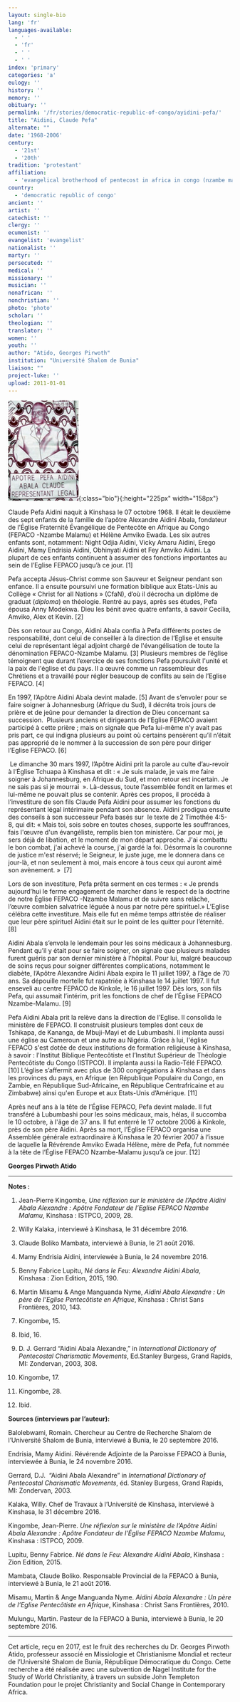 ```yaml
---
layout: single-bio
lang: 'fr'
languages-available:
  - ' '
  - 'fr'
  - ' '
  - ' '
index: 'primary'
categories: 'a'
eulogy: ''
history: ''
memory: ''
obituary: ''
permalink: '/fr/stories/democratic-republic-of-congo/ayidini-pefa/'
title: "Aidini, Claude Pefa"
alternate: ""
date: '1968-2006'
century:
  - '21st'
  - '20th'
tradition: 'protestant'
affiliation:
  - 'evangelical brotherhood of pentecost in africa in congo (nzambe malamu church)'
country:
  - 'democratic republic of congo'
ancient: ''
artist: ''
catechist: ''
clergy: ''
ecumenist: ''
evangelist: 'evangelist'
nationalist: ''
martyr: ''
persecuted: ''
medical: ''
missionary: ''
musician: ''
nonafrican: ''
nonchristian: ''
photo: 'photo'
scholar: ''
theologian: ''
translator: ''
women: ''
youth: ''
author: "Atido, Georges Pirwoth"
institution: "Université Shalom de Bunia"
liaison: ""
project-luke: ''
upload: 2011-01-01
---
```


![](/images/bio-pics/demrepcongo/ayidini-pefa/pefa-ayidini2.jpg){:class="bio"}{:height="225px" width="158px"}

Claude Pefa Aidini naquit &agrave; Kinshasa le 07 octobre 1968. Il  &eacute;tait le deuxi&egrave;me des sept enfants de la famille de l&rsquo;ap&ocirc;tre Alexandre Aidini  Abala, fondateur de l&rsquo;&Eacute;glise Fraternit&eacute; &Eacute;vang&eacute;lique de Pentec&ocirc;te en Afrique au  Congo (FEPACO -Nzambe Malamu) et H&eacute;l&egrave;ne Amviko Ewada. Les six autres enfants  sont, notamment: Night Odjia Aidini, Vicky Amaru Aidini, Erego Aidini, Mamy  Endrisia Aidini, Obhinyati Aidini et Fey Amviko Aidini. La plupart de ces  enfants continuent &agrave; assumer des fonctions importantes au sein de l&rsquo;Eglise  FEPACO jusqu&rsquo;&agrave; ce jour. [1]

Pefa accepta J&eacute;sus-Christ comme son Sauveur et Seigneur pendant  son enfance. Il a ensuite poursuivi une formation biblique aux Etats-Unis au Coll&egrave;ge  &laquo;&nbsp;Christ for all Nations&nbsp;&raquo; (CfaN), d&rsquo;o&ugrave; il d&eacute;crocha un dipl&ocirc;me de  graduat (*diploma*) en th&eacute;ologie.  Rentr&eacute; au pays, apr&egrave;s ses &eacute;tudes, Pefa &eacute;pousa Anny Modekwa. Dieu les b&eacute;nit avec  quatre enfants, &agrave; savoir Cecilia, Amviko, Alex et Kevin. [2]

D&egrave;s son retour au Congo, Aidini Abala confia &agrave; Pefa  diff&eacute;rents postes de responsabilit&eacute;, dont celui de conseiller &agrave; la direction de  l&rsquo;Eglise et ensuite celui de repr&eacute;sentant l&eacute;gal adjoint charg&eacute; de l'&eacute;vang&eacute;lisation  de toute la d&eacute;nomination FEPACO-Nzambe Malamu. [3] Plusieurs membres de l&rsquo;&eacute;glise  t&eacute;moignent que durant l&rsquo;exercice de ses fonctions Pefa poursuivit l'unit&eacute; et la  paix de l'&eacute;glise et du pays. Il a &oelig;uvr&eacute; comme un rassembleur des Chr&eacute;tiens et a  travaill&eacute; pour r&eacute;gler beaucoup de conflits au sein de l&rsquo;Eglise FEPACO. [4]

En 1997, l&rsquo;Ap&ocirc;tre Aidini Abala devint malade. [5] Avant  de s&rsquo;envoler pour se faire soigner &agrave; Johannesburg (Afrique du Sud), il d&eacute;cr&eacute;ta  trois jours de pri&egrave;re et de je&ucirc;ne pour demander la direction de Dieu concernant  sa succession.&nbsp; Plusieurs anciens et  dirigeants de l&rsquo;Eglise FEPACO avaient particip&eacute; &agrave; cette pri&egrave;re&nbsp;; mais on  signale que Pefa lui-m&ecirc;me n&rsquo;y avait pas pris part, ce qui indigna plusieurs au  point o&ugrave; certains pens&egrave;rent qu&rsquo;il n&rsquo;&eacute;tait pas appropri&eacute; de le nommer &agrave; la  succession de son p&egrave;re pour diriger l&rsquo;Eglise FEPACO. [6]

&nbsp;Le dimanche 30  mars 1997, l&rsquo;Ap&ocirc;tre Aidini prit la parole au culte d&rsquo;au-revoir &agrave; l&rsquo;&Eacute;glise  Tchuapa &agrave; Kinshasa et dit : &laquo; Je suis malade, je vais me faire soigner &agrave; Johannesburg,  en Afrique du Sud, et mon retour est incertain. Je ne sais pas si je  mourrai&nbsp; &raquo;. L&agrave;-dessus, toute l&rsquo;assembl&eacute;e fondit  en larmes et lui-m&ecirc;me ne pouvait plus se contenir. Apr&egrave;s ces propos, il proc&eacute;da  &agrave; l&rsquo;investiture de son fils Claude Pefa Aidini pour assumer les fonctions du  repr&eacute;sentant l&eacute;gal int&eacute;rimaire pendant son absence. Aidini prodigua ensuite des  conseils &agrave; son successeur Pefa bas&eacute;s sur&nbsp;  le texte de 2 Timoth&eacute;e 4:5-8,&nbsp;qui dit: &laquo; Mais toi, sois sobre en toutes choses, supporte les souffrances, fais  l'&oelig;uvre d'un &eacute;vang&eacute;liste, remplis bien ton minist&egrave;re. Car pour moi, je sers  d&eacute;j&agrave; de libation, et le moment de mon d&eacute;part approche. J'ai combattu le bon  combat, j'ai achev&eacute; la course, j'ai gard&eacute; la foi. D&eacute;sormais la couronne de  justice m'est r&eacute;serv&eacute;; le Seigneur, le juste juge, me le donnera dans ce  jour-l&agrave;, et non seulement &agrave; moi, mais encore &agrave; tous ceux qui auront aim&eacute; son  av&egrave;nement.&nbsp;&raquo;&nbsp; [7]

Lors de son investiture, Pefa pr&ecirc;ta serment en ces  termes&nbsp;: &laquo; Je prends aujourd&rsquo;hui le ferme engagement de marcher dans le  respect de la doctrine de notre &Eacute;glise FEPACO -Nzambe Malamu et de suivre sans  rel&acirc;che, l&rsquo;&oelig;uvre combien salvatrice l&eacute;gu&eacute;e &agrave; nous par notre p&egrave;re spirituel.&raquo;  L&rsquo;Eglise c&eacute;l&eacute;bra cette investiture. Mais elle fut en m&ecirc;me temps attrist&eacute;e de  r&eacute;aliser que leur p&egrave;re spirituel Aidini &eacute;tait sur le point de les quitter pour  l&rsquo;&eacute;ternit&eacute;. [8]

Aidini Abala s&rsquo;envola le lendemain pour les soins  m&eacute;dicaux &agrave; Johannesburg. Pendant qu&rsquo;il y &eacute;tait pour se faire soigner, on  signale que plusieurs malades furent gu&eacute;ris par son dernier minist&egrave;re &agrave;  l&rsquo;h&ocirc;pital. Pour lui, malgr&eacute; beaucoup de soins re&ccedil;us pour soigner diff&eacute;rentes  complications, notamment le diab&egrave;te, l&rsquo;Ap&ocirc;tre Alexandre Aidini Abala expira le  11 juillet 1997, &agrave; l&rsquo;&acirc;ge de 70 ans. Sa d&eacute;pouille mortelle fut rapatri&eacute;e &agrave;  Kinshasa le 14 juillet 1997. Il fut enseveli au centre FEPACO de Kinkole, le 16  juillet 1997. D&egrave;s lors, son fils Pefa, qui assumait l&rsquo;int&eacute;rim, prit les  fonctions de chef de l&rsquo;&Eacute;glise FEPACO Nzambe-Malamu. [9]

Pefa Aidini Abala prit la rel&egrave;ve dans la direction de  l&rsquo;Eglise. Il consolida le minist&egrave;re de FEPACO. Il construisit plusieurs temples  dont ceux de Tshikapa, de Kananga, de Mbuji-Mayi et de Lubumbashi. Il implanta  aussi une &eacute;glise au Cameroun et une autre au Nig&eacute;ria. Gr&acirc;ce &agrave; lui, l'&eacute;glise FEPACO  s'est dot&eacute;e de deux institutions de formation religieuse &agrave; Kinshasa, &agrave;  savoir&nbsp;: l'Institut Biblique Pentec&ocirc;tiste et l&rsquo;Institut Sup&eacute;rieur de  Th&eacute;ologie Pentec&ocirc;tiste du Congo (ISTPCO). Il implanta aussi la Radio-T&eacute;l&eacute;  FEPACO. [10]&nbsp;L&rsquo;&eacute;glise s&rsquo;affermit avec plus de 300 congr&eacute;gations &agrave; Kinshasa  et dans les provinces du pays, en Afrique (en R&eacute;publique Populaire du Congo, en  Zambie, en R&eacute;publique Sud-Africaine, en R&eacute;publique Centrafricaine et au  Zimbabwe) ainsi qu'en Europe et aux Etats-Unis d&rsquo;Am&eacute;rique. [11]

Apr&egrave;s neuf ans &agrave; la t&ecirc;te de l&rsquo;&Eacute;glise FEPACO, Pefa devint  malade. Il fut transf&eacute;r&eacute; &agrave; Lubumbashi pour les soins m&eacute;dicaux, mais, h&eacute;las, il  succomba le 10 octobre, &agrave; l'&acirc;ge de 37 ans. Il fut enterr&eacute; le 17 octobre 2006 &agrave;  Kinkole, pr&egrave;s de son p&egrave;re Aidini. Apr&egrave;s sa mort, l&rsquo;&Eacute;glise FEPACO organisa une  Assembl&eacute;e g&eacute;n&eacute;rale extraordinaire &agrave; Kinshasa le 20 f&eacute;vrier 2007 &agrave; l&rsquo;issue de  laquelle la R&eacute;v&eacute;rende Amviko Ewada H&eacute;l&egrave;ne, m&egrave;re de Pefa, fut nomm&eacute;e &agrave; la t&ecirc;te  de l&rsquo;&Eacute;glise FEPACO Nzambe-Malamu jusqu&rsquo;&agrave; ce jour. [12]

**Georges  Pirwoth Atido**

---

**Notes&nbsp;:**

1. Jean-Pierre Kingombe, *Une r&eacute;flexion sur le minist&egrave;re de l&rsquo;Ap&ocirc;tre Aidini Abala Alexandre :  Ap&ocirc;tre Fondateur de l&rsquo;Eglise FEPACO Nzambe Malamu*, Kinshasa : ISTPCO, 2009,  28.

2. Willy Kalaka, interview&eacute; &agrave; Kinshasa, le 31 d&eacute;cembre  2016.

3. Claude Boliko Mambata, interview&eacute; &agrave; Bunia, le 21 ao&ucirc;t  2016.

4. Mamy Endrisia Aidini, interview&eacute;e &agrave; Bunia, le 24  novembre 2016.

5. Benny Fabrice Lupitu, *N&eacute; dans le Feu: Alexandre Aidini Abala*, Kinshasa&nbsp;: Zion  Edition, 2015, 190.

6. Martin Misamu &amp; Ange Manguanda Nyme, *Aidini Abala Alexandre : Un p&egrave;re de l&rsquo;Eglise  Pentec&ocirc;tiste en Afrique*, Kinshasa : Christ Sans Fronti&egrave;res, 2010, 143.

7.  Kingombe, 15.

8.  Ibid, 16.

9.  D. J. Gerrard &ldquo;Aidini Abala Alexandre,&rdquo; in *International  Dictionary of Pentecostal Charismatic Movements*, Ed.Stanley Burgess, Grand  Rapids, MI: Zondervan, 2003, 308.

10.  Kingombe, 17.

11.  Kingombe, 28.

12.  Ibid.&nbsp;

**Sources (interviews par l&rsquo;auteur):**

Balolebwami,  Romain. Chercheur au Centre de Recherche Shalom de l&rsquo;Universit&eacute;  Shalom de Bunia, interview&eacute; &agrave; Bunia, le 20 septembre 2016.

Endrisia, Mamy Aidini. R&eacute;v&eacute;rende Adjointe de la Paroisse  FEPACO &agrave; Bunia, interview&eacute;e &agrave; Bunia, le 24 novembre 2016.

Gerrard,  D.J.&nbsp; &ldquo;Aidini Abala Alexandre&rdquo; in *International Dictionary of Pentecostal  Charismatic Movements*, &eacute;d. Stanley Burgess,  Grand Rapids, MI: Zondervan, 2003.

Kalaka, Willy. Chef de Travaux &agrave; l&rsquo;Universit&eacute; de  Kinshasa, interview&eacute; &agrave; Kinshasa, le 31 d&eacute;cembre 2016.

Kingombe, Jean-Pierre. *Une r&eacute;flexion sur le minist&egrave;re de l&rsquo;Ap&ocirc;tre Aidini Abala Alexandre :  Ap&ocirc;tre Fondateur de l&rsquo;&Eacute;glise FEPACO Nzambe Malamu*, Kinshasa : ISTPCO, 2009.

Lupitu, Benny Fabrice. *N&eacute; dans le Feu: Alexandre Aidini Abala*, Kinshasa&nbsp;: Zion  Edition, 2015.

Mambata, Claude Boliko. Responsable Provincial de la  FEPACO &agrave; Bunia, interview&eacute; &agrave; Bunia, le 21 ao&ucirc;t 2016.

Misamu, Martin &amp; Ange Manguanda Nyme. *Aidini Abala Alexandre : Un p&egrave;re de l&rsquo;Eglise  Pentec&ocirc;tiste en Afrique*, Kinshasa : Christ Sans Fronti&egrave;res, 2010.

Mulungu, Martin. Pasteur de la FEPACO &agrave; Bunia, interview&eacute;  &agrave; Bunia, le 20 septembre 2016.

---

Cet article, re&ccedil;u en 2017, est le fruit des recherches du  Dr. Georges Pirwoth Atido, professeur associ&eacute; en Missiologie et Christianisme  Mondial et recteur de l&rsquo;Universit&eacute; Shalom de Bunia,
R&eacute;publique D&eacute;mocratique du Congo. Cette recherche a été réalisée avec une subvention de Nagel Institute for the Study of World Christianity, à travers un subside John Templeton Foundation pour le projet  Christianity and Social Change in Contemporary Africa.
